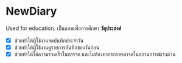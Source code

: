# NewDiary
Used for education.
เป็นแอพเพื่อการศึกษา
**วัตุประสงค์**
- [x] ช่วยทำให้ผู้ใช้งานจดบันทึกประจำวัน
- [x] ช่วยทำให้ผู้ใช้งานดูรายการบันทึกของวันก่อน
- [x] ช่วยทำให้ได้ความรวดเร็วในการจด และไม่ต้องหากระดาษมาจดในสถานการณ์เร่งด่วน
